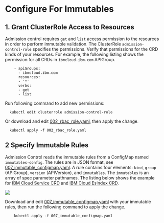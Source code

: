 # Configure For Immutables

## 1. Grant ClusterRole Access to Resources 

Admission control requires `get` and `list` access permission to the resources in order to perform immutable validation. The ClusterRole `admission-control-role` specifies the permissions. Verify that permissions for the CRD kinds of your resources. For example, the following listing shows the permission for all CRDs in `ibmcloud.ibm.com` APIGroup.
    
```
    - apiGroups:
      - ibmcloud.ibm.com
      resources:
      - '*'
      verbs:
      - get
      - list
```

Run following command to add new permissions:

```
  kubectl edit clusterrole admission-control-role
```
  
Or download and edit [002_rbac_role.yaml](https://github.com/IBM/admission-control/blob/master/releases/v0.1.0/002_rbac_role.yaml), then apply the change.

```
  kubectl apply -f 002_rbac_role.yaml
```
 
 ## 2 Specify Immutable Rules  
    
Admission Control reads the immutable rules from a ConfigMap named `immutables-config`. The rules are in JSON format, see [007_immutable_configmap.yaml](https://github.com/IBM/admission-control/blob/master/releases/v0.1.0/007_immutable_configmap.yaml). A rule contains four elements: `kind`, `group` (APIGroup), `version` (APIVersion), and `immutables`. The `immutables` is an array of spec parameter pathnames. The listing below shows the example for [IBM Cloud Service CRD](https://github.com/IBM/cloud-operators) and [IBM Cloud EsIndex CRD](https://github.com/IBM/esindex-operator).

![](https://github.com/IBM/admission-control/blob/master/doc/images/immutable-rules.png)

 
Download and edit [007_immutable_configmap.yaml](https://github.com/IBM/admission-control/blob/master/releases/v0.1.0/007_immutable_configmap.yaml) with your immutable rules, then run the following command to apply the change.

```
    kubectl apply -f 007_immutable_configmap.yaml
```
  
 
